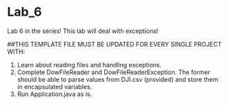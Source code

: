 # Lab_6
Lab 6 in the series!  This lab will deal with exceptions!

##THIS TEMPLATE FILE MUST BE UPDATED FOR EVERY SINGLE PROJECT WITH:
1. Learn about reading files and handling exceptions.
2. Complete DowFileReader and DowFileReaderException. The former should be able to parse values from DJI.csv (provided) and store them in encapsulated variables.
3. Run Application.java as is.
